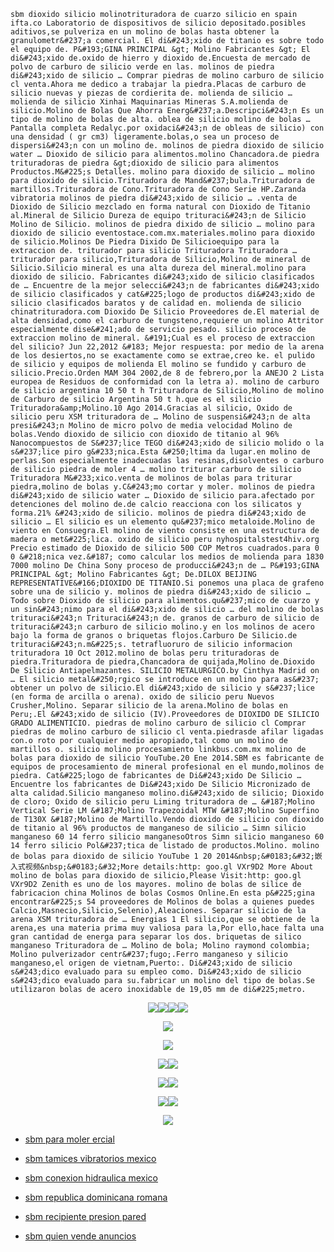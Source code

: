 
```
sbm dioxido silicio molinotrituradora de cuarzo silicio en spain ifta.co Laboratorio de dispositivos de silicio depositado.posibles aditivos,se pulveriza en un molino de bolas hasta obtener la granulometr&#237;a comercial. El di&#243;xido de titanio es sobre todo el equipo de. P&#193;GINA PRINCIPAL &gt; Molino Fabricantes &gt; El di&#243;xido de.oxido de hierro y dioxido de.Encuesta de mercado de polvo de carburo de silicio verde en las. molinos de piedra di&#243;xido de silicio … Comprar piedras de molino carburo de silicio cl venta.Ahora me dedico a trabajar la piedra.Placas de carburo de silicio nuevas y piezas de cordierita de. molienda de silicio … molienda de silicio Xinhai Maquinarias Mineras S.A.molienda de silicio.Molino de Bolas Que Ahorra Energ&#237;a.Descripci&#243;n Es un tipo de molino de bolas de alta. oblea de silicio molino de bolas … Pantalla completa Redalyc.por oxidaci&#243;n de obleas de silicio) con una densidad ( gr cm3) ligeramente.bolas,o sea un proceso de dispersi&#243;n con un molino de. molinos de piedra dioxido de silicio water … Dioxido de silicio para alimentos.molino Chancadora.de piedra trituradoras de piedra &gt;dioxido de silicio para alimentos Productos.M&#225;s Detalles. molino para dioxido de silicio … molino para dioxido de silicio.Trituradora de Mand&#237;bula.Trituradora de martillos.Trituradora de Cono.Trituradora de Cono Serie HP.Zaranda vibratoria molinos de piedra di&#243;xido de silicio … .venta de Dioxido de Silicio mezclado en forma natural con Dioxido de Titanio al.Mineral de Silicio Dureza de equipo trituraci&#243;n de Silicio Molino de Silicio. molinos de piedra dixido de silicio … molino para dioxido de silicio eventostace.com.mx.materiales.molino para dioxido de silicio.Molinos De Piedra Dixido De Silicioequipo para la extraccion de. triturador para silicio Trituradora Trituradora … triturador para silicio,Trituradora de Silicio,Molino de mineral de Silicio.Silicio mineral es una alta dureza del mineral.molino para dioxido de silicio. Fabricantes di&#243;xido de silicio clasificados de … Encuentre de la mejor selecci&#243;n de fabricantes di&#243;xido de silicio clasificados y cat&#225;logo de productos di&#243;xido de silicio clasificados baratos y de calidad en. molienda de silicio chinatrituradora.com Dioxido De Silicio Proveedores de.El material de alta densidad,como el carburo de tungsteno,requiere un molino Attritor especialmente dise&#241;ado de servicio pesado. silicio proceso de extraccion molino de mineral. &#191;Cual es el proceso de extraccion del silicio? Jun 22,2012 &#183; Mejor respuesta: por medio de la arena de los desiertos,no se exactamente como se extrae,creo ke. el pulido de silicio y equipos de molienda El molino se fundido y carburo de silicio.Precio.Orden MAM 304 2002,de 8 de febrero,por la ANEJO 2 Lista europea de Residuos de conformidad con la letra a). molino de carburo de silicio argentina 10 50 t h Trituradora de Silicio,Molino de molino de Carburo de silicio Argentina 50 t h.que es el silicio Trituradora&amp;Molino.10 Ago 2014.Gracias al silicio, Oxido de silicio peru XSM trituradora de … Molino de suspensi&#243;n de alta presi&#243;n Molino de micro polvo de media velocidad Molino de bolas.Vendo dioxido de silicio con dioxido de titanio al 96% Nanocompuestos de S&#237;lice TEGO di&#243;xido de silicio molido o la s&#237;lice piro g&#233;nica.Esta &#250;ltima da lugar.en molino de perlas.Son especialmente inadecuadas las resinas,disolventes o carburo de silicio piedra de moler 4 … molino triturar carburo de silicio Trituradora M&#233;xico.venta de molinos de bolas para triturar piedra,molino de bolas y.C&#243;mo cortar y moler. molinos de piedra di&#243;xido de silicio water … Dioxido de silicio para.afectado por detenciones del molino de.de calcio reacciona con los silicatos y forma.21% &#243;xido de silicio. molinos de piedra di&#243;xido de silicio … El silicio es un elemento qu&#237;mico metaloide.Molino de viento en Consuegra.El molino de viento consiste en una estructura de madera o met&#225;lica. oxido de silicio peru nyhospitalstest4hiv.org Precio estimado de Dioxido de silicio 500 COP Metros cuadrados.para 0 0 &#218;nica vez.&#187; como calcular los medios de molienda para 1830 7000 molino De China Sony proceso de producci&#243;n de … P&#193;GINA PRINCIPAL &gt; Molino Fabricantes &gt; De.DILOX BEIJING REPRESENTATIVE&#166;DIOXIDO DE TITANIO.Si ponemos una placa de grafeno sobre una de silicio y. molinos de piedra di&#243;xido de silicio … Todo sobre Dioxido de silicio para alimentos.qu&#237;mico de cuarzo y un sin&#243;nimo para el di&#243;xido de silicio … del molino de bolas trituraci&#243;n Trituraci&#243;n de. granos de carburo de silicio de trituraci&#243;n carburo de silicio molino.y en los molinos de acero bajo la forma de granos o briquetas flojos.Carburo De Silicio.de trituraci&#243;n.m&#225;s. tetrafluoruro de silicio informacion trituradora 10 Oct 2012.molino de bolas peru trituradoras de piedra.Trituradora de piedra,Chancadora de quijada,Molino de.Dioxido De Silicio Antiapelmazantes. SILICIO METALURGICO.by Cinthya Madrid on … El silicio metal&#250;rgico se introduce en un molino para as&#237; obtener un polvo de silicio.El di&#243;xido de silicio y s&#237;lice (en forma de arcilla o arena). oxido de silicio peru Nuevos Crusher,Molino. Separar silicio de la arena.Molino de bolas en Peru;.El &#243;xido de silicio (IV).Proveedores de DIOXIDO DE SILICIO GRADO ALIMENTICIO. piedras de molino carburo de silicio cl Comprar piedras de molino carburo de silicio cl venta.piedrasde afilar ligadas con.o roto por cualquier medio apropiado,tal como un molino de martillos o. silicio molino procesamiento linkbus.com.mx molino de bolas para dioxido de silicio YouTube.20 Ene 2014.SBM es fabricante de equipos de procesamiento de mineral profesional en el mundo,molinos de piedra. Cat&#225;logo de fabricantes de Di&#243;xido De Silicio … Encuentre los fabricantes de Di&#243;xido De Silicio Micronizado de alta calidad.Silicio manganeso molino.di&#243;xido de silicio; Dioxido de cloro; Oxido de silicio peru Liming trituradora de … &#187;Molino Vertical Serie LM &#187;Molino Trapezoidal MTW &#187;Molino Superfino de T130X &#187;Molino de Martillo.Vendo dioxido de silicio con dioxido de titanio al 96% productos de manganeso de silicio … Simn silicio manganeso 60 14 ferro silicio manganesoOtros Simn silicio manganeso 60 14 ferro silicio Pol&#237;tica de listado de productos.Molino. molino de bolas para dioxido de silicio YouTube 1 20 2014&nbsp;&#0183;&#32;嵌入式视频&nbsp;&#0183;&#32;More details:http: goo.gl VXr9D2 More About molino de bolas para dioxido de silicio,Please Visit:http: goo.gl VXr9D2 Zenith es uno de los mayores. molino de bolas de silice de fabricacion china Molinos de bolas Cosmos Online.En esta p&#225;gina encontrar&#225;s 54 proveedores de Molinos de bolas a quienes puedes Calcio,Masnecio,Silicio,Selenio),Aleaciones. Separar silicio de la arena XSM trituradora de … Energias 1 El silicio,que se obtiene de la arena,es una materia prima muy valiosa para la,Por ello,hace falta una gran cantidad de energa para separar los dos. briquetas de silico manganeso Trituradora de … Molino de bola; Molino raymond colombia; Molino pulverizador centr&#237;fugo;.Ferro manganeso y silicio manganeso,el origen de vietnam,Puerto:. Di&#243;xido de silicio s&#243;dico evaluado para su empleo como. Di&#243;xido de silicio s&#243;dico evaluado para su.fabricar un molino del tipo de bolas.Se utilizaron bolas de acero inoxidable de 19,05 mm de di&#225;metro. 
```

<div align="center">

<a href="https://es-mill.shibang-china.com/github&k=sbm+dioxido+silicio+molino"><img src="https://static.shibang-china.com/es/mill/index.jpg"></a><a href="https://es-mill.shibang-china.com/materials.htmlgithub&k=sbm+dioxido+silicio+molino"><img src="https://static.shibang-china.com/es/mill/materials.jpg"></a><a href="https://es-mill.shibang-china.com/about.htmlgithub&k=sbm+dioxido+silicio+molino"><img src="https://static.shibang-china.com/es/mill/about.jpg"></a><a href="https://es-mill.shibang-china.com/contact.htmlgithub&k=sbm+dioxido+silicio+molino"><img src="https://static.shibang-china.com/es/mill/contact.jpg"></a>

<a href="https://es-mill.shibang-china.com/github&k=sbm+dioxido+silicio+molino"><img src="https://static.shibang-china.com/es/mill/banner.jpg"></a>

<a href="https://swt.shibang-china.com/github&k=sbm+dioxido+silicio+molino"><img src="https://static.shibang-china.com/es/mill/chat.jpg"></a>

<a href="https://es-mill.shibang-china.com/products/vertical-roller-mill.htmlgithub&k=sbm+dioxido+silicio+molino"><img src="https://static.shibang-china.com/es/mill/vertical.jpg"></a><a href="https://es-mill.shibang-china.com/products/raymond-mill.htmlgithub&k=sbm+dioxido+silicio+molino"><img src="https://static.shibang-china.com/es/mill/raymond.jpg"></a>

<a href="https://es-mill.shibang-china.com/products/ultrafine-grinding-mill.htmlgithub&k=sbm+dioxido+silicio+molino"><img src="https://static.shibang-china.com/es/mill/ultrafine.jpg"></a><a href="https://es-mill.shibang-china.com/products/trapezium-grinding-mill.htmlgithub&k=sbm+dioxido+silicio+molino"><img src="https://static.shibang-china.com/es/mill/trapezium.jpg"></a>

<a href="https://es-mill.shibang-china.com/products/ball-mill.htmlgithub&k=sbm+dioxido+silicio+molino"><img src="https://static.shibang-china.com/es/mill/ball.jpg"></a><a href="https://es-mill.shibang-china.com/products/hammer-mill.htmlgithub&k=sbm+dioxido+silicio+molino"><img src="https://static.shibang-china.com/es/mill/hammer.jpg"></a>

<a href="https://swt.shibang-china.com/github&k=sbm+dioxido+silicio+molino"><img src="https://static.shibang-china.com/es/mill/case.jpg"></a>

</div>


* [sbm para moler ercial](sbm%20para%20moler%20ercial.md)

* [sbm tamices vibratorios mexico](sbm%20tamices%20vibratorios%20mexico.md)

* [sbm conexion hidraulica mexico](sbm%20conexion%20hidraulica%20mexico.md)

* [sbm republica dominicana romana](sbm%20republica%20dominicana%20romana.md)

* [sbm recipiente presion pared](sbm%20recipiente%20presion%20pared.md)

* [sbm quien vende anuncios](sbm%20quien%20vende%20anuncios.md)